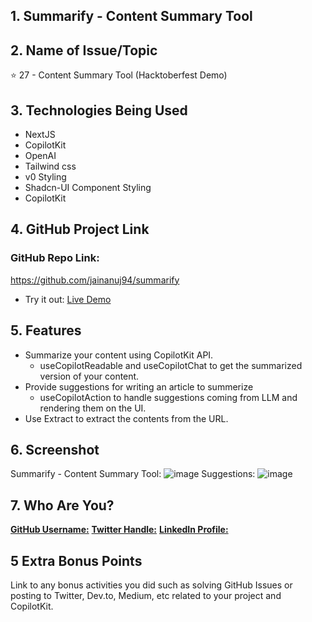 ## 1. Summarify - Content Summary Tool

## 2. Name of Issue/Topic

⭐ 27 - Content Summary Tool (Hacktoberfest Demo)

## 3. Technologies Being Used

- NextJS
- CopilotKit
- OpenAI
- Tailwind css
- v0 Styling
- Shadcn-UI Component Styling
- CopilotKit

## 4. GitHub Project Link

### GitHub Repo Link: 
https://github.com/jainanuj94/summarify

- Try it out: [Live Demo](https://summarify-puce.vercel.app/)

## 5. Features

- Summarize your content using CopilotKit API.
    - useCopilotReadable and useCopilotChat to get the summarized version of your content.
- Provide suggestions for writing an article to summerize
    - useCopilotAction to handle suggestions coming from LLM and rendering them on the UI.
- Use Extract to extract the contents from the URL.

## 6. Screenshot

Summarify - Content Summary Tool:
![image](https://github.com/user-attachments/assets/44b6adca-bffb-4c60-b056-59760e6fcde1)
Suggestions:
![image](https://github.com/user-attachments/assets/23c6d02c-5dac-4b43-b46e-186928854ca1)

## 7. Who Are You?

[**GitHub Username:**](https://github.com/jainanuj94) 
[**Twitter Handle:**](https://x.com/jainanuj94)
[**LinkedIn Profile:**](https://www.linkedin.com/in/anuj-jain-5300448a)

## 5 Extra Bonus Points

Link to any bonus activities you did such as solving GitHub Issues or posting to Twitter, Dev.to, Medium, etc related to your project and CopilotKit.
